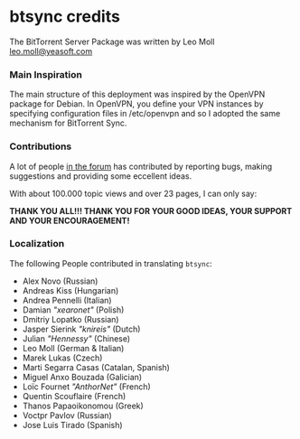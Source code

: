 btsync credits
==============

The BitTorrent Server Package was written by Leo Moll <leo.moll@yeasoft.com>

### Main Inspiration ###

The main structure of this deployment was inspired by the OpenVPN package for
Debian. In OpenVPN, you define your VPN instances by specifying configuration
files in /etc/openvpn and so I adopted the same mechanism for BitTorrent Sync.

### Contributions ###

A lot of people [in the forum][1] has contributed by reporting bugs, making
suggestions and providing some eccellent ideas. 

With about 100.000 topic views and over 23 pages, I can only say:

__THANK YOU ALL!!! THANK YOU FOR YOUR GOOD IDEAS, YOUR SUPPORT AND YOUR
ENCOURAGEMENT!__

[1]: http://forum.bittorrent.com/topic/18974-debian-and-ubuntu-server-unofficial-packages-for-bittorrent-sync/

### Localization ###

The following People contributed in translating `btsync`:

* Alex Novo (Russian)
* Andreas Kiss (Hungarian)
* Andrea Pennelli (Italian)
* Damian _"xearonet"_ (Polish)
* Dmitriy Lopatko (Russian)
* Jasper Sierink _"knireis"_ (Dutch)
* Julian _"Hennessy"_ (Chinese)
* Leo Moll (German & Italian)
* Marek Lukas (Czech)
* Marti Segarra Casas (Catalan, Spanish)
* Miguel Anxo Bouzada (Galician)
* Loïc Fournet _"AnthorNet"_ (French)
* Quentin Scouflaire (French)
* Thanos Papaoikonomou (Greek)
* Voctpr Pavlov (Russian)
* Jose Luis Tirado (Spanish)

